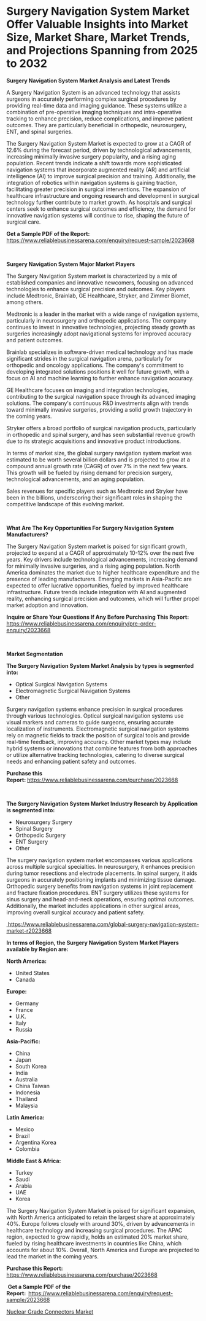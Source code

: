 <p><h1>Surgery Navigation System Market Offer Valuable Insights into Market Size, Market Share, Market Trends, and Projections Spanning from 2025 to 2032</h1></p><p><strong>Surgery Navigation System Market Analysis and Latest Trends</strong></p>
<p><p>A Surgery Navigation System is an advanced technology that assists surgeons in accurately performing complex surgical procedures by providing real-time data and imaging guidance. These systems utilize a combination of pre-operative imaging techniques and intra-operative tracking to enhance precision, reduce complications, and improve patient outcomes. They are particularly beneficial in orthopedic, neurosurgery, ENT, and spinal surgeries.</p><p>The Surgery Navigation System Market is expected to grow at a CAGR of 12.6% during the forecast period, driven by technological advancements, increasing minimally invasive surgery popularity, and a rising aging population. Recent trends indicate a shift towards more sophisticated navigation systems that incorporate augmented reality (AR) and artificial intelligence (AI) to improve surgical precision and training. Additionally, the integration of robotics within navigation systems is gaining traction, facilitating greater precision in surgical interventions. The expansion of healthcare infrastructure and ongoing research and development in surgical technology further contribute to market growth. As hospitals and surgical centers seek to enhance surgical outcomes and efficiency, the demand for innovative navigation systems will continue to rise, shaping the future of surgical care.</p></p>
<p><strong>Get a Sample PDF of the Report:&nbsp;</strong> <a href="https://www.reliablebusinessarena.com/enquiry/request-sample/2023668?utm_campaign=2988&utm_medium=2&utm_source=Github&utm_content=ia&utm_term=29032025&utm_id=surgery-navigation-system">https://www.reliablebusinessarena.com/enquiry/request-sample/2023668</a></p>
<p>&nbsp;</p>
<p><strong>Surgery Navigation System Major Market Players</strong></p>
<p><p>The Surgery Navigation System market is characterized by a mix of established companies and innovative newcomers, focusing on advanced technologies to enhance surgical precision and outcomes. Key players include Medtronic, Brainlab, GE Healthcare, Stryker, and Zimmer Biomet, among others.</p><p>Medtronic is a leader in the market with a wide range of navigation systems, particularly in neurosurgery and orthopedic applications. The company continues to invest in innovative technologies, projecting steady growth as surgeries increasingly adopt navigational systems for improved accuracy and patient outcomes.</p><p>Brainlab specializes in software-driven medical technology and has made significant strides in the surgical navigation arena, particularly for orthopedic and oncology applications. The company's commitment to developing integrated solutions positions it well for future growth, with a focus on AI and machine learning to further enhance navigation accuracy.</p><p>GE Healthcare focuses on imaging and integration technologies, contributing to the surgical navigation space through its advanced imaging solutions. The company's continuous R&D investments align with trends toward minimally invasive surgeries, providing a solid growth trajectory in the coming years.</p><p>Stryker offers a broad portfolio of surgical navigation products, particularly in orthopedic and spinal surgery, and has seen substantial revenue growth due to its strategic acquisitions and innovative product introductions.</p><p>In terms of market size, the global surgery navigation system market was estimated to be worth several billion dollars and is projected to grow at a compound annual growth rate (CAGR) of over 7% in the next few years. This growth will be fueled by rising demand for precision surgery, technological advancements, and an aging population.</p><p>Sales revenues for specific players such as Medtronic and Stryker have been in the billions, underscoring their significant roles in shaping the competitive landscape of this evolving market.</p></p>
<p>&nbsp;</p>
<p><strong>What Are The Key Opportunities For Surgery Navigation System Manufacturers?</strong></p>
<p><p>The Surgery Navigation System market is poised for significant growth, projected to expand at a CAGR of approximately 10-12% over the next five years. Key drivers include technological advancements, increasing demand for minimally invasive surgeries, and a rising aging population. North America dominates the market due to higher healthcare expenditure and the presence of leading manufacturers. Emerging markets in Asia-Pacific are expected to offer lucrative opportunities, fueled by improved healthcare infrastructure. Future trends include integration with AI and augmented reality, enhancing surgical precision and outcomes, which will further propel market adoption and innovation.</p></p>
<p><strong>Inquire or Share Your Questions If Any Before Purchasing This Report:</strong> <a href="https://www.reliablebusinessarena.com/enquiry/pre-order-enquiry/2023668?utm_campaign=2988&utm_medium=2&utm_source=Github&utm_content=ia&utm_term=29032025&utm_id=surgery-navigation-system">https://www.reliablebusinessarena.com/enquiry/pre-order-enquiry/2023668</a></p>
<p>&nbsp;</p>
<p><strong>Market Segmentation</strong></p>
<p><strong>The Surgery Navigation System Market Analysis by types is segmented into:</strong></p>
<p><ul><li>Optical Surgical Navigation Systems</li><li>Electromagnetic Surgical Navigation Systems</li><li>Other</li></ul></p>
<p><p>Surgery navigation systems enhance precision in surgical procedures through various technologies. Optical surgical navigation systems use visual markers and cameras to guide surgeons, ensuring accurate localization of instruments. Electromagnetic surgical navigation systems rely on magnetic fields to track the position of surgical tools and provide real-time feedback, improving accuracy. Other market types may include hybrid systems or innovations that combine features from both approaches or utilize alternative tracking technologies, catering to diverse surgical needs and enhancing patient safety and outcomes.</p></p>
<p><strong>Purchase this Report:&nbsp;</strong><a href="https://www.reliablebusinessarena.com/purchase/2023668?utm_campaign=2988&utm_medium=2&utm_source=Github&utm_content=ia&utm_term=29032025&utm_id=surgery-navigation-system">https://www.reliablebusinessarena.com/purchase/2023668</a></p>
<p>&nbsp;</p>
<p><strong>The Surgery Navigation System Market Industry Research by Application is segmented into:</strong></p>
<p><ul><li>Neurosurgery Surgery</li><li>Spinal Surgery</li><li>Orthopedic Surgery</li><li>ENT Surgery</li><li>Other</li></ul></p>
<p><p>The surgery navigation system market encompasses various applications across multiple surgical specialties. In neurosurgery, it enhances precision during tumor resections and electrode placements. In spinal surgery, it aids surgeons in accurately positioning implants and minimizing tissue damage. Orthopedic surgery benefits from navigation systems in joint replacement and fracture fixation procedures. ENT surgery utilizes these systems for sinus surgery and head-and-neck operations, ensuring optimal outcomes. Additionally, the market includes applications in other surgical areas, improving overall surgical accuracy and patient safety.</p></p>
<p><a href="https://www.reliablebusinessarena.com/global-surgery-navigation-system-market-r2023668?utm_campaign=2988&utm_medium=2&utm_source=Github&utm_content=ia&utm_term=29032025&utm_id=surgery-navigation-system">&nbsp;https://www.reliablebusinessarena.com/global-surgery-navigation-system-market-r2023668</a></p>
<p><strong>In terms of Region, the Surgery Navigation System Market Players available by Region are:</strong></p>
<p>
    <p> <strong> North America: </strong>
        <ul>
            <li>United States</li>
            <li>Canada</li>
        </ul>
        </p> 
    <p> <strong> Europe: </strong>
        <ul>
            <li>Germany</li>
            <li>France</li>
            <li>U.K.</li>
            <li>Italy</li>
            <li>Russia</li>
        </ul>
        </p> 
    <p> <strong> Asia-Pacific: </strong>
        <ul>
            <li>China</li>
            <li>Japan</li>
            <li>South Korea</li>
            <li>India</li>
            <li>Australia</li>
            <li>China Taiwan</li>
            <li>Indonesia</li>
            <li>Thailand</li>
            <li>Malaysia</li>
        </ul>
        </p> 
    <p> <strong> Latin America: </strong>
        <ul>
            <li>Mexico</li>
            <li>Brazil</li>
            <li>Argentina Korea</li>
            <li>Colombia</li>
        </ul>
        </p> 
    <p> <strong> Middle East & Africa: </strong>
        <ul>
            <li>Turkey</li>
            <li>Saudi</li>
            <li>Arabia</li>
            <li>UAE</li>
            <li>Korea</li>
        </ul>
    </p>
    </p>
<p><p>The Surgery Navigation System Market is poised for significant expansion, with North America anticipated to retain the largest share at approximately 40%. Europe follows closely with around 30%, driven by advancements in healthcare technology and increasing surgical procedures. The APAC region, expected to grow rapidly, holds an estimated 20% market share, fueled by rising healthcare investments in countries like China, which accounts for about 10%. Overall, North America and Europe are projected to lead the market in the coming years.</p></p>
<p><strong>Purchase this Report: </strong><a href="https://www.reliablebusinessarena.com/purchase/2023668?utm_campaign=2988&utm_medium=2&utm_source=Github&utm_content=ia&utm_term=29032025&utm_id=surgery-navigation-system">https://www.reliablebusinessarena.com/purchase/2023668</a></p>
<p>&nbsp;<strong>Get a Sample PDF of the Report:&nbsp;&nbsp;</strong><a href="https://www.reliablebusinessarena.com/enquiry/request-sample/2023668?utm_campaign=2988&utm_medium=2&utm_source=Github&utm_content=ia&utm_term=29032025&utm_id=surgery-navigation-system">https://www.reliablebusinessarena.com/enquiry/request-sample/2023668</a></p>
<p><strong></strong></p>
<p><p><a href="https://github.com/pidlisseas/Market-Research-Report-List-1/blob/main/nuclear-grade-connectors-market.md?utm_campaign=2988&utm_medium=2&utm_source=Github&utm_content=ia&utm_term=29032025&utm_id=surgery-navigation-system">Nuclear Grade Connectors Market</a></p></p>